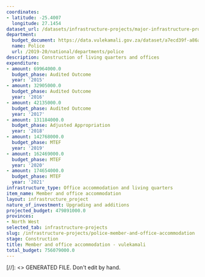 ```yaml
---
coordinates:
- latitude: -25.4007
  longitude: 27.1454
dataset_url: /datasets/infrastructure-projects/major-infrastructure-projects-by-national-departments
department:
  budget_document: https://data.vulekamali.gov.za/dataset/a7ecd39f-a86a-4ebf-9616-10a5814036a9/resource/914c28f0-2df9-4613-9881-1ad68dbc44db/download/vote-23-police.pdf
  name: Police
  url: /2019-20/national/departments/police
description: Construction of living quarters and offices
expenditure:
- amount: 69964000.0
  budget_phase: Audited Outcome
  year: '2015'
- amount: 32905000.0
  budget_phase: Audited Outcome
  year: '2016'
- amount: 42135000.0
  budget_phase: Audited Outcome
  year: '2017'
- amount: 131184000.0
  budget_phase: Adjusted Appropriation
  year: '2018'
- amount: 142768000.0
  budget_phase: MTEF
  year: '2019'
- amount: 162469000.0
  budget_phase: MTEF
  year: '2020'
- amount: 174654000.0
  budget_phase: MTEF
  year: '2021'
infrastructure_type: Office accommodation and living quarters
item_name: Member and office accommodation
layout: infrastructure_project
nature_of_investment: Upgrading and additions
projected_budget: 479891000.0
provinces:
- North West
selected_tab: infrastructure-projects
slug: /infrastructure-projects/police-member-and-office-accommodation
stage: Construction
title: Member and office accommodation - vulekamali
total_budget: 756079000.0
---
```

[//]: <> GENERATED FILE. Don't edit by hand.